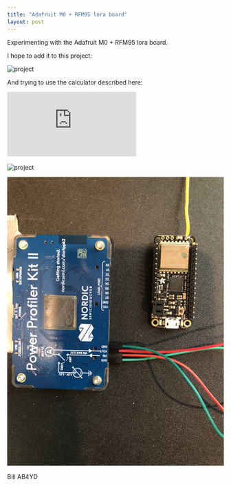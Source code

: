 ```yaml
---
title: "Adafruit M0 + RFM95 lora board"
layout: post
---
```


Experimenting with the Adafruit M0 + RFM95 lora board.

I hope to add it to this project:

![project](https://github.com/timmbogner/Farm-Data-Relay-System)

And trying to use the calculator described here:

![calculator](https://stuartsprojects.github.io/2020/05/07/How-fast-is-LoRa.html)

![project](https://lora-developers.semtech.com/build/tools/calculator)

![m0 lora radio](/assets/IMG-3717.JPG)

Bill AB4YD

